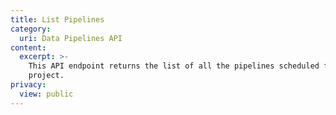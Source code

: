 ```yaml
---
title: List Pipelines
category:
  uri: Data Pipelines API
content:
  excerpt: >-
    This API endpoint returns the list of all the pipelines scheduled for a
    project.
privacy:
  view: public
---
```


